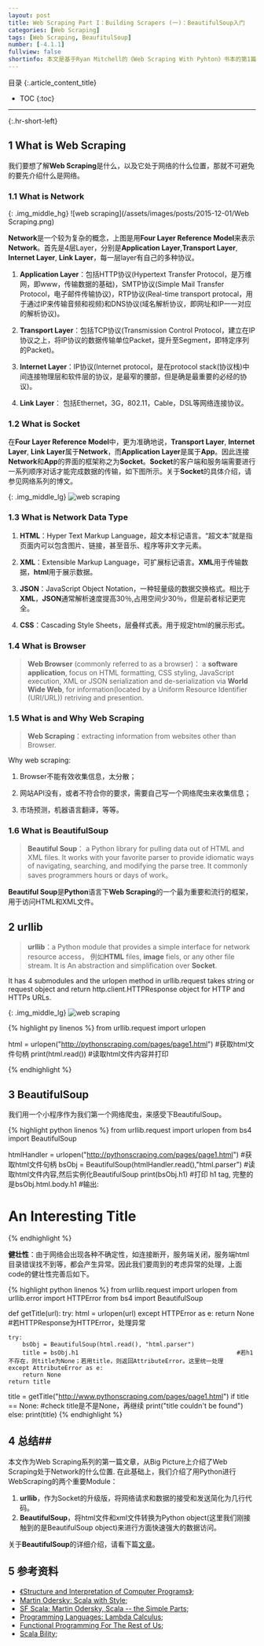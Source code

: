 ```yaml
---
layout: post
title: Web Scraping Part I：Building Scrapers (一)：BeautifulSoup入门
categories: [Web Scraping]
tags: [Web Scraping, BeaufitulSoup]
number: [-4.1.1]
fullview: false
shortinfo: 本文是基于Ryan Mitchell的《Web Scraping With Pyhton》书本的第1篇笔记。通过本文的阅读，您可以了解除了用Browser，我们还有什么途径来接触Network上的数据？Web Scraping是什么，在整个Network中处于什么位置， 如何在Python下用BeautifulSoup解析HTML文件。
---
```

目录
{:.article_content_title}


* TOC
{:toc}

---
{:.hr-short-left}

## 1 What is Web Scraping ##

我们要想了解**Web Scraping**是什么，以及它处于网络的什么位置，那就不可避免的要先介绍什么是网络。

### 1.1 What is Network ###


{: .img_middle_hg}
![web scraping](/assets/images/posts/2015-12-01/Web Scraping.png)

**Network**是一个较为复杂的概念，上图是用**Four Layer Reference Model**来表示**Network**。首先是4层Layer，分别是**Application Layer**,**Transport Layer**, **Internet Layer**, **Link Layer**，每一层layer有自己的多种协议。

1. **Application Layer**：包括HTTP协议(Hypertext Transfer Protocol，是万维网，即www，传输数据的基础)，SMTP协议(Simple Mail Transfer Protocol，电子邮件传输协议)，RTP协议(Real-time transport protocal，用于通过IP来传输音频和视频)和DNS协议(域名解析协议，即网址和IP一一对应的解析协议)。 

2. **Transport Layer**：包括TCP协议(Transmission Control Protocol，建立在IP协议之上，将IP协议的数据传输单位Packet，提升至Segment，即特定序列的Packet)。

3. **Internet Layer**：IP协议(Internet protocol，是在protocol stack(协议栈)中间连接物理层和软件层的协议，是最窄的腰部，但是确是最重要的必经的协议)。

4. **Link Layer**： 包括Ethernet，3G，802.11，Cable，DSL等网络连接协议。

### 1.2 What is Socket ###

在**Four Layer Reference Model**中，更为准确地说，**Transport Layer**, **Internet Layer**, **Link Layer**属于**Network**，而**Application Layer**是属于**App**。因此连接**Network**和**App**的界面的框架称之为**Socket**。**Socket**的客户端和服务端需要进行一系列顺序对话才能完成数据的传输，如下图所示。关于**Socket**的具体介绍，请参见网络系列的博文。

{: .img_middle_lg}
![web scraping](/assets/images/posts/2015-12-01/Socket.png)

### 1.3 What is Network Data Type ###

1. **HTML**：Hyper Text Markup Language，超文本标记语言。“超文本”就是指页面内可以包含图片、链接，甚至音乐、程序等非文字元素。

2. **XML**：Extensible Markup Language，可扩展标记语言。**XML**用于传输数据，**html**用于展示数据。

3. **JSON**：JavaScript Object Notation，一种轻量级的数据交换格式。相比于**XML**，**JSON**通常解析速度提高30％,占用空间少30％，但是前者标记更完全。

4. **CSS**：Cascading Style Sheets，层叠样式表。用于规定html的展示形式。

### 1.4 What is Browser ###

> **Web Browser** (commonly referred to as a browser)： a **software application**, focus on HTML formatting, CSS styling, JavaScript execution, XML or JSON serialization and de-serialization via **World Wide Web**, for information(located by a Uniform Resource Identifier (URI/URL)) retriving and presention. 

### 1.5 What is and Why Web Scraping ###

> **Web Scraping**：extracting information from websites other than Browser.

Why web scraping:

1. Browser不能有效收集信息，太分散；

2. 网站API没有，或者不符合你的要求，需要自己写一个网络爬虫来收集信息；

3. 市场预测，机器语言翻译，等等。




### 1.6 What is BeautifulSoup ###

> **Beautiful Soup**： a Python library for pulling data out of HTML and XML files. It works with your favorite parser to provide idiomatic ways of navigating, searching, and modifying the parse tree. It commonly saves programmers hours or days of work。

**Beautiful Soup**是**Python**语言下**Web Scraping**的一个最为重要和流行的框架，用于访问HTML和XML文件。

## 2 urllib ##

> **urllib**：a Python module that provides a simple interface for network resource access， 例如**HTML** files, **image** fiels, or any other file stream. It is An abstraction and simplification over **Socket**.

It has 4 submodules and the urlopen method in urllib.request takes string or request object and return http.client.HTTPResponse object for HTTP and HTTPs URLs. 

{: .img_middle_lg}
![web scraping](/assets/images/posts/2015-12-01/urllib.png)


{% highlight py linenos %}
from urllib.request import urlopen

html = urlopen("http://pythonscraping.com/pages/page1.html")   #获取html文件句柄
print(html.read())                                             #读取html文件内容并打印

{% endhighlight %}







## 3 BeautifulSoup ##

我们用一个小程序作为我们第一个网络爬虫，来感受下BeautifulSoup。

{% highlight python linenos %}
from urllib.request import urlopen
from bs4 import BeautifulSoup

htmlHandler = urlopen("http://pythonscraping.com/pages/page1.html")   #获取html文件句柄
bsObj = BeautifulSoup(htmlHandler.read(),"html.parser")               #读取html文件内容,然后实例化BeautifulSoup
print(bsObj.h1)                                                       #打印 h1 tag, 完整的是bsObj.html.body.h1
#输出: <h1>An Interesting Title</h1>
{% endhighlight %}


**健壮性**：由于网络会出现各种不确定性，如连接断开，服务端关闭，服务端html目录错误找不到等，都会产生异常。因此我们要周到的考虑异常的处理，上面code的健壮性完善后如下。

{% highlight python linenos %}
from urllib.request import urlopen
from urllib.error import HTTPError
from bs4 import BeautifulSoup


def getTitle(url):
    try:
        html = urlopen(url)
    except HTTPError as e:
        return None                                                  #若HTTPResponse为HTTPError，处理异常

    try:
        bsObj = BeautifulSoup(html.read(), "html.parser")
        title = bsObj.h1                                             #若h1不存在，则title为None；若用title，则返回AttributeError。这里统一处理
    except AttributeError as e:
        return None
    return title

title = getTitle("http://www.pythonscraping.com/pages/page1.html")
if title == None:                                                    #check title是不是None，再继续
    print("title couldn't be found")
else:
    print(title)
{% endhighlight %}


## 4 总结##

本文作为Web Scraping系列的第一篇文章，从Big Picture上介绍了Web Scraping处于Network的什么位置. 在此基础上，我们介绍了用Python进行WebScraping的两个重要Module：

1. **urllib**，作为Socket的升级版，将网络请求和数据的接受和发送简化为几行代码。
2. **BeautifulSoup**，将html文件和xml文件转换为Python object(这里我们刚接触到的是BeautifulSoup object)来进行方面快速强大的数据访问。

关于**BeautifulSoup**的详细介绍，请看下篇[文章](https://www.shunmian.me/scraping/2015/12/01/Web-Scraping-Part-I-Building-Scrapers-(一)-BeautifulSoup入门.html)。



## 5 参考资料 ##
- [《Structure and Interpretation of Computer Programs》](https://mitpress.mit.edu/sicp/full-text/book/book.html);
- [Martin Odersky: Scala with Style](https://www.youtube.com/watch?v=kkTFx3-duc8);
- [SF Scala: Martin Odersky, Scala -- the Simple Parts](https://www.youtube.com/watch?v=ecekSCX3B4Q);
- [Programming Languages: Lambda Calculus](https://www.youtube.com/watch?v=v1IlyzxP6Sg);
- [Functional Programming For The Rest of Us](http://www.defmacro.org/ramblings/fp.html);
- [Scala Bility](http://www.socouldanyone.com/2014/12/scala-bility.html);



